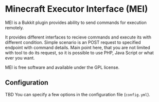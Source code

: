 # Minecraft Executor Interface (MEI) #

MEI is a Bukkit plugin provides ability to send commands for execution remotely.

It provides different interfaces to recieve commands and execute its with different condition.
Simple scenario is an POST request to specified endpoint with command details.
Main point here, that you are not limited with tool to do its request, so it is possible to use PHP, Java Script or what ever you want.

MEI is free software and available under the GPL license.

## Configuration ##

TBD
You can specify a few options in the configuration file (`config.yml`).
